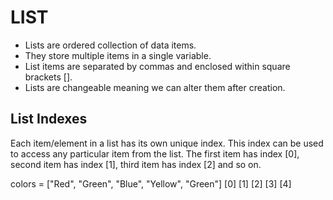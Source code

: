 # LIST

- Lists are ordered collection of data items.
- They store multiple items in a single variable.
- List items are separated by commas and enclosed within square brackets [].
- Lists are changeable meaning we can alter them after creation.

## List Indexes

Each item/element in a list has its own unique index. This index can be used to access any particular item from the list. The first item has index [0], second item has index [1], third item has index [2] and so on.

colors = ["Red", "Green", "Blue", "Yellow", "Green"]
          [0]      [1]     [2]      [3]      [4]

